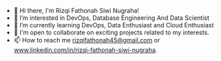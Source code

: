 - 👋 Hi there, I'm Rizqi Fathonah Siwi Nugraha! 
- 👀 I’m interested in DevOps, Database Engineering And Data Scientist
- 🌱 I’m currently learning DevOps, Data Enthusiast and Cloud Enthusiast
- 💞️ I'm open to collaborate on exciting projects related to my interests.
- 📫 How to reach me rizqifathonah45@gmail.com or www.linkedin.com/in/rizqi-fathonah-siwi-nugraha.

<!---
RIZQIFATHONAHSIWINUGRAHA/RIZQIFATHONAHSIWINUGRAHA is a ✨ special ✨ repository because its `README.md` (this file) appears on your GitHub profile.
You can click the Preview link to take a look at your changes.
--->
